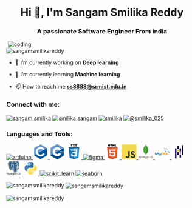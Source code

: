 <h1 align="center">Hi 👋, I'm Sangam Smilika Reddy</h1>
<h3 align="center">A passionate Software Engineer From india</h3>
<img align="right" border-radius="50%" alt="coding" width="500" src="https://www.bing.com/th/id/OGC.0f300004c555663076c530d9a2abf11c?pid=1.7&rurl=https%3a%2f%2fcdnb.artstation.com%2fp%2fassets%2fimages%2fimages%2f007%2f854%2f263%2foriginal%2frothana-chhourm-ezgif-com-resize-4.gif%3f1508943159&ehk=fFLlbz6QalD4%2bOk%2frMd6BRimqSlNBWfWRzF5E71vOfs%3d">
<p align="left"> <img src="https://www.bing.com/images/searchview=detailV2&ccid=1LCTbzAJ&id=1E6328406E40F19390F4428F4C911239F71A4ED5&thid=OIP.1LCTbzAJV_npa23LQAQcKAHaEK&mediaurl=https%3a%2f%2fi1.wp.com%2fwww.cartoonbucket.com%2fwpcontent%2fuploads%2f2015%2f07%2fAnime-Typing-In-Computer.gif%3fw%3d1200%26is-pending-load%3d1&exph=197&expw=350&q=women+coding+gif&simid=607989880151561753&FORM=IRPRST&ck=3F3990869A5FC3166034D9A3E6DB5369&selectedIndex=31" alt="sangamsmilikareddy" /> </p>

- 🔭 I’m currently working on **Deep learning**

- 🌱 I’m currently learning **Machine learning**

- 📫 How to reach me **ss8888@srmist.edu.in**

<h3 align="left">Connect with me:</h3>
<p align="left">
<a href="https://linkedin.com/in/sangam-smilika-2a5052189" target="blank"><img align="center" src="https://raw.githubusercontent.com/rahuldkjain/github-profile-readme-generator/master/src/images/icons/Social/linked-in-alt.svg" alt="sangam smilika" height="30" width="40" /></a>
<a href="https://kaggle.com/smilikasangam" target="blank"><img align="center" src="https://raw.githubusercontent.com/rahuldkjain/github-profile-readme-generator/master/src/images/icons/Social/kaggle.svg" alt="smilika sangam" height="30" width="40" /></a>
<a href="https://dribbble.com/Smilika_Reddy" target="blank"><img align="center" src="https://raw.githubusercontent.com/rahuldkjain/github-profile-readme-generator/master/src/images/icons/Social/dribbble.svg" alt="smilika" height="30" width="40" /></a>
<a href="https://www.hackerrank.com/Smilika_025" target="blank"><img align="center" src="https://raw.githubusercontent.com/rahuldkjain/github-profile-readme-generator/master/src/images/icons/Social/hackerrank.svg" alt="@smilika_025" height="30" width="40" /></a>
</p>

<h3 align="left">Languages and Tools:</h3>
<p align="left"> 
  <a href="https://www.arduino.cc/" target="_blank" rel="noreferrer" padding-left="10px" padding-bottom="10px"> <img src="https://cdn.worldvectorlogo.com/logos/arduino-1.svg" alt="arduino" width="40" height="40"/> </a> 
  <a href="https://www.cprogramming.com/" target="_blank" rel="noreferrer" padding-left="10px" padding-bottom="10px"> <img src="https://raw.githubusercontent.com/devicons/devicon/master/icons/c/c-original.svg" alt="c" width="40" height="40"/> </a> 
  <a href="https://www.w3schools.com/cpp/" target="_blank" rel="noreferrer" padding-left="10px" padding-bottom="10px"> <img src="https://raw.githubusercontent.com/devicons/devicon/master/icons/cplusplus/cplusplus-original.svg" alt="cplusplus" width="40" height="40"/></a>   
  <a href="https://www.w3schools.com/css/" target="_blank" rel="noreferrer" padding-left="10px" padding-bottom="10px"> <img src="https://raw.githubusercontent.com/devicons/devicon/master/icons/css3/css3-original-wordmark.svg" alt="css3" width="40" height="40"/> </a> 
  <a href="https://www.figma.com/" target="_blank" rel="noreferrer" padding-left="10px" padding-bottom="10px"> <img src="https://www.vectorlogo.zone/logos/figma/figma-icon.svg" alt="figma" width="40" height="40"/> </a> 
  <a href="https://www.w3.org/html/" target="_blank" rel="noreferrer" padding-left="10px" padding-bottom="10px"> <img src="https://raw.githubusercontent.com/devicons/devicon/master/icons/html5/html5-original-wordmark.svg" alt="html5" width="40" height="40"/> </a> 
  <a href="https://developer.mozilla.org/en-US/docs/Web/JavaScript" target="_blank" rel="noreferrer" padding-left="10px" padding-bottom="10px"> <img src="https://raw.githubusercontent.com/devicons/devicon/master/icons/javascript/javascript-original.svg" alt="javascript" width="40" height="40"/> </a> 
  <a href="https://www.mongodb.com/" target="_blank" rel="noreferrer" padding-left="10px" padding-bottom="10px"> <img src="https://raw.githubusercontent.com/devicons/devicon/master/icons/mongodb/mongodb-original-wordmark.svg" alt="mongodb" width="40" height="40"/> </a>     <a href="https://www.mysql.com/" target="_blank" rel="noreferrer"> <img src="https://raw.githubusercontent.com/devicons/devicon/master/icons/mysql/mysql-original-wordmark.svg" alt="mysql" width="40" height="40"/> </a> 
  <a href="https://pandas.pydata.org/" target="_blank" rel="noreferrer" padding-left="10px" padding-bottom="10px"> <img src="https://raw.githubusercontent.com/devicons/devicon/2ae2a900d2f041da66e950e4d48052658d850630/icons/pandas/pandas-original.svg" alt="pandas" width="40" height="40"/> </a> 
  <a href="https://www.postgresql.org" target="_blank" rel="noreferrer" padding-left="10px" padding-bottom="10px"> <img src="https://raw.githubusercontent.com/devicons/devicon/master/icons/postgresql/postgresql-original-wordmark.svg" alt="postgresql" width="40" height="40"/> </a> 
  <a href="https://www.python.org" target="_blank" rel="noreferrer" padding-left="10px" padding-bottom="10px"> <img src="https://raw.githubusercontent.com/devicons/devicon/master/icons/python/python-original.svg" alt="python" width="40" height="40"/> </a> 
  <a href="https://scikit-learn.org/" target="_blank" rel="noreferrer" padding-left="10px" padding-bottom="10px"> <img src="https://upload.wikimedia.org/wikipedia/commons/0/05/Scikit_learn_logo_small.svg" alt="scikit_learn" width="40" height="40"/> </a> 
  <a href="https://seaborn.pydata.org/" target="_blank" rel="noreferrer" padding-left="10px" padding-bottom="10px"> <img src="https://seaborn.pydata.org/_images/logo-mark-lightbg.svg" alt="seaborn" width="40" height="40"/> </a> 
</p>

<p><img align="left" src="https://github-readme-stats.vercel.app/api/top-langs?username=sangamsmilikareddy&show_icons=true&locale=en&layout=compact" alt="sangamsmilikareddy" /></p>

<p>&nbsp;<img align="center" src="https://github-readme-stats.vercel.app/api?username=sangamsmilikareddy&show_icons=true&locale=en" alt="sangamsmilikareddy" /></p>

<p><img align="center" src="https://github-readme-streak-stats.herokuapp.com/?user=sangamsmilikareddy&" alt="sangamsmilikareddy" /></p>
